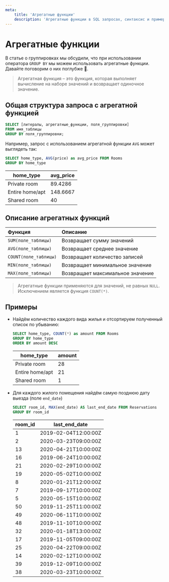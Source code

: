 ```yaml
---
meta:
    title: 'Агрегатные функции'
    description: 'Агрегатные функции в SQL запросах, синтаксис и примеры'
---
```


# Агрегатные функции

В статье о группировках мы обсудили, что при использовании оператора `GROUP BY` мы можем использовать агрегатные функции.
Давайте поговорим о них поглубже 🐳.

> Агрегатная функция – это функция, которая выполняет вычисление на наборе значений и возвращает одиночное значение.

## Общая структура запроса с агрегатной функцией

```sql
SELECT [литералы, агрегатные_функции, поля_группировки]
FROM имя_таблицы
GROUP BY поля_группировки;
```

Например, запрос с использованием агрегатной функции `AVG` может выглядеть так:

```sql
SELECT home_type, AVG(price) as avg_price FROM Rooms
GROUP BY home_type
```

| home_type       | avg_price |
| --------------- | --------- |
| Private room    | 89.4286   |
| Entire home/apt | 148.6667  |
| Shared room     | 40        |

## Описание агрегатных функций

| Функция               | Описание                         |
| :-------------------- | :------------------------------- |
| `SUM(поле_таблицы)`   | Возвращает сумму значений        |
| `AVG(поле_таблицы)`   | Возвращает среднее значение      |
| `COUNT(поле_таблицы)` | Возвращает количество записей    |
| `MIN(поле_таблицы)`   | Возвращает минимальное значение  |
| `MAX(поле_таблицы)`   | Возвращает максимальное значение |

> Агрегатные функции применяются для значений, не равных `NULL`. Исключением является функция `COUNT(*)`.

## Примеры

<ERD databaseName="Airbnb" />

- Найдём количество каждого вида жилья и отсортируем полученный список по убыванию:

  ```sql
  SELECT home_type, COUNT(*) as amount FROM Rooms
  GROUP BY home_type
  ORDER BY amount DESC
  ```

  | home_type       | amount |
  | --------------- | ------ |
  | Private room    | 28     |
  | Entire home/apt | 21     |
  | Shared room     | 1      |

- Для каждого жилого помещения найдём самую позднюю дату выезда (поле `end_date`)

  ```sql
  SELECT room_id, MAX(end_date) AS last_end_date FROM Reservations
  GROUP BY room_id
  ```

  | room_id | last_end_date        |
  | ------- | -------------------- |
  | 1       | 2019-02-04T12:00:00Z |
  | 2       | 2020-03-23T09:00:00Z |
  | 13      | 2020-04-21T10:00:00Z |
  | 16      | 2019-06-24T10:00:00Z |
  | 21      | 2020-02-29T10:00:00Z |
  | 19      | 2020-05-02T10:00:00Z |
  | 8       | 2020-01-21T12:00:00Z |
  | 7       | 2019-09-17T10:00:00Z |
  | 5       | 2020-05-15T10:00:00Z |
  | 50      | 2019-11-25T11:00:00Z |
  | 49      | 2020-06-11T10:00:00Z |
  | 48      | 2019-11-10T10:00:00Z |
  | 32      | 2020-01-18T13:00:00Z |
  | 17      | 2019-11-05T09:00:00Z |
  | 25      | 2020-04-22T09:00:00Z |
  | 14      | 2020-02-12T10:00:00Z |
  | 39      | 2019-12-09T10:00:00Z |
  | 38      | 2020-03-23T10:00:00Z |

